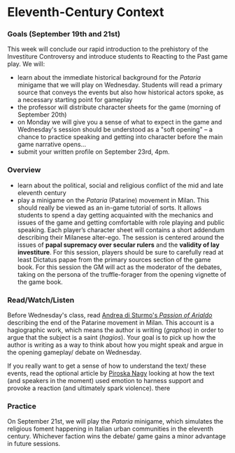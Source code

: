 # Eleventh-Century Context

### Goals (September 19th and 21st)

This week will conclude our rapid introduction to the prehistory of the Investiture Controversy and introduce students to Reacting to the Past game play. We will:&#x20;

* learn about the immediate historical background for the _Pataria_ minigame that we will play on Wednesday. Students will read a primary source that conveys the events but also how historical actors spoke, as a necessary starting point for gameplay
* the professor will distribute character sheets for the game (morning of September 20th)
* on Monday we will give you a sense of what to expect in the game and Wednesday's session should be understood as a "soft opening" – a chance to practice speaking and getting into character before the main game narrative opens...
* submit your written profile on September 23rd, 4pm.&#x20;

### Overview

* learn about the political, social and religious conflict of the mid and late eleventh century
* play a minigame on the _Pataria_ (Patarine) movement in Milan. This should really be viewed as an in-game tutorial of sorts. It allows students to spend a day getting acquainted with the mechanics and issues of the game and getting comfortable with role playing and public speaking. Each player’s character sheet will contains a short addendum describing their Milanese alter-ego. The session is centered around the issues of **papal supremacy over secular rulers** and the **validity of lay investiture**. For this session, players should be sure to carefully read at least Dictatus papae from the primary sources section of the game book. For this session the GM will act as the moderator of the debates, taking on the persona of the truffle-forager from the opening vignette of the game book.

### Read/Watch/Listen

Before Wednesday's class, read [Andrea di Sturmo's _Passion of Arialdo_](https://app.perusall.com/courses/medieval-religious-life-2022/the-pataria-andrea-da-strumi-s-passion-of-arialdo-late-eleventh-century?assignmentId=x6y8QppBgLW6kA25H\&part=1) describing the end of the Patarine movement in Milan. This account is a hagiographic work, which means the author is writing (_graphos_) in order to argue that the subject is a saint (_hagios_). Your goal is to pick up how the author is writing as a way to think about how you might speak and argue in the opening gameplay/ debate on Wednesday.

If you really want to get a sense of how to understand the text/ these events, read the optional article by [Piroska Nagy](https://app.perusall.com/courses/medieval-religious-life-2022/piroska-nagy-collective-emotions-history-writing-and-change-the-case-of-the-pataria-milan-eleventh-century?assignmentId=6BKvxQ6Tzr4HZnELp\&part=1) looking at how the text (and speakers in the moment) used emotion to harness support and provoke a reaction (and ultimately spark violence). there&#x20;

### Practice

On September 21st, we will play the _Pataria_ minigame, which simulates the religious foment happening in Italian urban communities in the eleventh century. Whichever faction wins the debate/ game gains a minor advantage in future sessions.&#x20;
